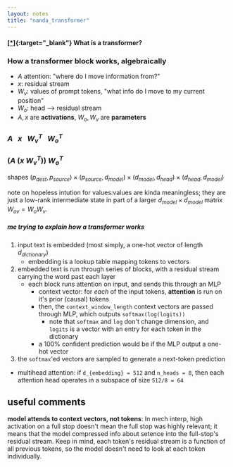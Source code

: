 ```yaml
---
layout: notes
title: "nanda_transformer"
---
```

#### [[*]](https://youtu.be/bOYE6E8JrtU){:target="_blank"} What is a transformer?

### How a transformer block works, algebraically

* $A$ attention: "where do I move information from?"
* $x$: residual stream
* $W_v$: values of prompt tokens, "what info do I move to my current position"
* $W_o$: head --> residual stream
* $A,x$ are **activations**, $W_o,W_v$ are **parameters**

### $A ~~~ x ~~~ W_v^T ~~~ W_o^T$

### $(A ~ (x ~ W_v^T)) ~ W_o^T$

shapes $(p_{dest},p_{source})\times(p_{source},d_{model})\times(d_{model}, d_{head})\times(d_{head},d_{model})$

note on hopeless intution for values:values are kinda meaningless; they are just a low-rank intermediate state in part of a larger $d_{model} \times d_{model}$ matrix $W_{ov} = W_o W_v$.
<!-- residual stream = context vector -->

##### me trying to explain how a transformer works
1. input text is embedded (most simply, a one-hot vector of length $d_{dictionary}$)
    * embedding is a lookup table mapping tokens to vectors
2. embedded text is run through series of blocks, with a residual stream carrying the word past each layer
    * each block runs attention on input, and sends this through an MLP
        * context vector: for *each* of the input tokens, **attention** is run on it's prior (causal) tokens
        * then, the `context_window_length` context vectors are passed through MLP, which outputs `softmax(log(logits))`
            * note that `softmax` and `log` don't change dimension, and `logits` is a vector with an entry for each token in the dictionary
        * a 100% confident prediction would be if the MLP output a one-hot vector
3. the `softmax`'ed vectors are sampled to generate a next-token prediction

* multihead attention: if `d_{embedding} = 512` and `n_heads = 8`, then each attention head operates in a subspace of size `512/8 = 64`


## useful comments

**model attends to context vectors, not tokens**: In mech interp, high activation on a full stop doesn't mean the full stop was highly relevant; it means that the model compressed info about setence into the full-stop's residual stream. Keep in mind, each token's residual stream is a function of all previous tokens, so the model doesn't need to look at each token individually.